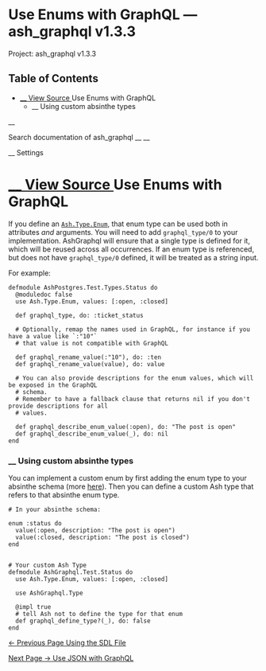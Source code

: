 # Use Enums with GraphQL — ash_graphql v1.3.3

Project: ash_graphql v1.3.3

## Table of Contents

- [ __ View Source ](external_link) Use Enums with GraphQL
    - __ Using custom absinthe types

__

Search documentation of ash_graphql __ __

__ Settings

#  [ __ View Source ](external_link) Use Enums with GraphQL

If you define an [`Ash.Type.Enum`](3.4.1/Ash.Type.Enum.html), that enum type can be used both in attributes _and_ arguments. You will need to add `graphql_type/0` to your implementation. AshGraphql will ensure that a single type is defined for it, which will be reused across all occurrences. If an enum type is referenced, but does not have `graphql_type/0` defined, it will be treated as a string input.

For example:
    
    
    defmodule AshPostgres.Test.Types.Status do
      @moduledoc false
      use Ash.Type.Enum, values: [:open, :closed]
    
      def graphql_type, do: :ticket_status
    
      # Optionally, remap the names used in GraphQL, for instance if you have a value like `:"10"`
      # that value is not compatible with GraphQL
    
      def graphql_rename_value(:"10"), do: :ten
      def graphql_rename_value(value), do: value
    
      # You can also provide descriptions for the enum values, which will be exposed in the GraphQL
      # schema.
      # Remember to have a fallback clause that returns nil if you don't provide descriptions for all
      # values.
    
      def graphql_describe_enum_value(:open), do: "The post is open"
      def graphql_describe_enum_value(_), do: nil
    end
    

###  __ Using custom absinthe types

You can implement a custom enum by first adding the enum type to your absinthe schema (more [here](external_link)). Then you can define a custom Ash type that refers to that absinthe enum type.
    
    
    # In your absinthe schema:
    
    enum :status do
      value(:open, description: "The post is open")
      value(:closed, description: "The post is closed")
    end
    
    
    # Your custom Ash Type
    defmodule AshGraphql.Test.Status do
      use Ash.Type.Enum, values: [:open, :closed]
    
      use AshGraphql.Type
    
      @impl true
      # tell Ash not to define the type for that enum
      def graphql_define_type?(_), do: false
    end

[ ← Previous Page  Using the SDL File  ](external_link)

[ Next Page →  Use JSON with GraphQL  ](external_link)

